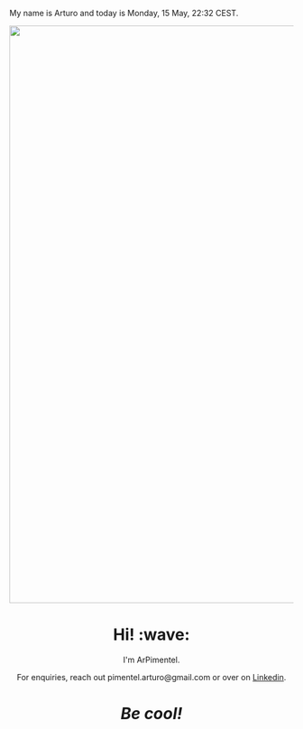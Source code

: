 My name is Arturo and today is Monday, 15 May, 22:32 CEST.

<p align="center">	<!-- (optional) center align -->
    <img src="animation.html" width="1024">
</p>

<h1 align='center'> Hi! :wave:</h1>
<p align='center'>
I'm ArPimentel.
</p>
<p align='center'>For enquiries, reach out pimentel.arturo@gmail.com or over on <a href="https://www.linkedin.com/in/arturo-pimentel-developpeur-web/">Linkedin</a>.</p>

<h1 align='center'><i>Be cool!</i></h1>

